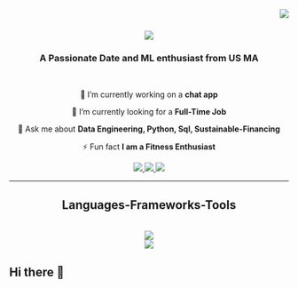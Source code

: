 <img align = "right" src ="https://visitor_badge.laobi.icu/badge? page_id=sameernimse09.sameernimse09" />

<h1 align = "center">
  <a href = "https://git.io/typing-svg">
    <img src= "https://readme-typing-svg.herokuapp.com/?
      font = Righteous&sixe=35&center=true&vCenter=true&width=500&height=70&duration=4000&lines=Hi+There!+👋;I'm+Sameer+Nimse!;" />
  </a>
</h1>

<h3 align = "center"> A Passionate Date and ML enthusiast from US MA </h3>

<br/>

<div align="center">

🔭 I’m currently working on a **chat app**

🌱 I’m currently looking for a **Full-Time Job**

💬 Ask me about **Data Engineering, Python, Sql, Sustainable-Financing**

⚡ Fun fact **I am a Fitness Enthusiast**


</div>

<div align ="center">
  <a href="mailto:sameernimse99@gmail.com">
   <img src= "https://img.shields.io/badge/Gmail-333333?style=for-the-badge&logo=gmail&logoColor=red" />
  </a>
  <a href="https://www.linkedin.com/in/sameer522/" >
    <img src="https://img.shields.io/badge/LinkedIn-0077B5?style=for-the-badge&logo=linkedin&logoColor=white" />
  </a>
    <a href= "https://sameernimse09.github.io" >
      <img src="https://img.shields.io/badge/Portfolio-FF5722?style=for-the-badge&logo=todoist&logocolor=white"/>
      <!-- sqlite, safari, google-chrome are other good icon options -->
    </a>
</div>

<hr/>

<h2 align="center"> Languages-Frameworks-Tools </h2>
<br/>
<div align="center">
  <a href="https://skillicons.dev">
    <img src="https://skillicons.dev/icons?i=python,MongoDB,SQL" /><br>
    <img src="https://skillicons.dev/icons?i=github,r,MySQL,vscode,git,nodejs" />
  </a>
</div>




## Hi there 👋

<!--
**sameernimse09/sameernimse09** is a ✨ _special_ ✨ repository because its `README.md` (this file) appears on your GitHub profile.

Here are some ideas to get you started:

- 🔭 I’m currently working on ...
- 🌱 I’m currently learning ...
- 👯 I’m looking to collaborate on ...
- 🤔 I’m looking for help with ...
- 💬 Ask me about ...
- 📫 How to reach me: ...
- 😄 Pronouns: ...
- ⚡ Fun fact: ...
-->
